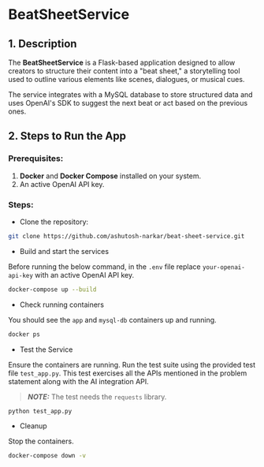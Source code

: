 # BeatSheetService

## 1. Description
The **BeatSheetService** is a Flask-based application designed to allow creators to structure their content into a
"beat sheet," a storytelling tool used to outline various elements like scenes, dialogues, or musical cues.

The service integrates with a MySQL database to store structured data and uses OpenAI's SDK to suggest the next beat
or act based on the previous ones.

## 2. Steps to Run the App

### Prerequisites:
1. **Docker** and **Docker Compose** installed on your system.
2. An active OpenAI API key.

### Steps:

- Clone the repository:

```bash
git clone https://github.com/ashutosh-narkar/beat-sheet-service.git
```

- Build and start the services

Before running the below command, in the `.env` file replace `your-openai-api-key` with an active OpenAI API key.

```bash
docker-compose up --build
```

- Check running containers

You should see the `app` and `mysql-db` containers up and running.

```bash
docker ps
```

- Test the Service

Ensure the containers are running. Run the test suite using the provided test file `test_app.py`. This test exercises all
the APIs mentioned in the problem statement along with the AI integration API.

> **_NOTE:_**  The test needs the `requests` library.

```bash
python test_app.py
```

- Cleanup

Stop the containers.

```bash
docker-compose down -v
```